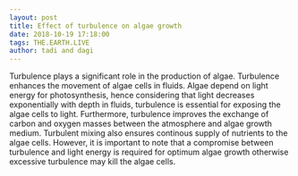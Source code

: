 ```yaml
---
layout: post
title: Effect of turbulence on algae growth
date: 2018-10-19 17:18:00
tags: THE.EARTH.LIVE
author: tadi and dagi
---
```


Turbulence plays a significant role in the production of algae. Turbulence enhances
the movement of algae cells in fluids. Algae depend on light energy for photosynthesis,
hence considering that light decreases exponentially with depth in fluids,
turbulence is essential for exposing the algae cells to light. Furthermore,
turbulence improves the exchange of carbon and oxygen masses between the atmosphere
and algae growth medium. Turbulent mixing also ensures continous supply of nutrients to the algae cells.
However, it is important to note that a compromise between
turbulence and light energy is required for optimum algae growth otherwise excessive
turbulence may kill the algae cells.
